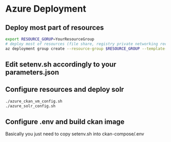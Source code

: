 # Azure Deployment

## Deploy most part of resources

```bash
export RESOURCE_GORUP=YourResourceGroup
# deploy most of resources (file share, registry private networking records, private docker registry, postgres, redis, ckan-vm)
az deployment group create --resource-group $RESOURCE_GROUP --template-file ./001_deployment.json --parameters @./parameters.json --mode Complete --confirm-with-what-if
```

## Edit setenv.sh accordingly to your parameters.json



## Configure resources and deploy solr

```bash
./azure_ckan_vm_config.sh
./azure_solr_config.sh
```

## Configure .env and build ckan image

Basically you just need to copy setenv.sh into ckan-compose/.env